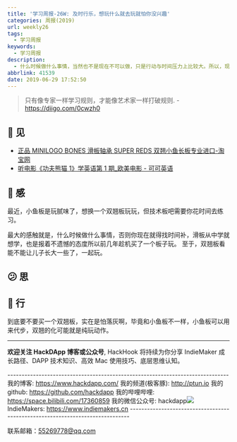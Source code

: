 ```yaml
---
title: '学习周报-26W: 及时行乐，想玩什么就去玩就怕你没兴趣'
categories: 周报(2019)
url: weekly26
tags:
  - 学习周报
keywords:
  - 学习周报
description:
  - 什么时候做什么事情，当然也不是现在不可以做，只是行动与时间压力上比较大。所以，现在喜欢玩什么就去玩什么，不要把时间与精力爱好浪费掉。
abbrlink: 41539
date: 2019-06-29 17:52:50
---
```


> 只有像专家一样学习规则，才能像艺术家一样打破规则. - https://diigo.com/0cwzh0

## 👀️ 见

- [正品 MINILOGO BONES 滑板轴承 SUPER REDS 双翘小鱼长板专业进口-淘宝网](https://item.taobao.com/item.htm?spm=a230r.1.14.1.15a279f7lihck8&id=536465877543&ns=1&abbucket=10#detail)
- [听电影《功夫熊猫 1》学英语第 1 期\_欧美电影 - 可可英语](https://m.kekenet.com/video/201106/141236.shtml)

## 🌱 感

最近，小鱼板是玩腻味了，想换一个双翘板玩玩，但技术板吧需要你花时间去练习。

最大的感触就是，什么时候做什么事情，否则你现在就得找时间补，滑板从中学就想学，也是报着不遗憾的态度所以前几年趁机买了一个板子玩。 至于，双翘板看能不能让儿子长大一些了，一起玩。

## 😕️ 思

## 👟 行

到底要不要买一个双翘板，实在是怕落灰啊，毕竟和小鱼板不一样，小鱼板可以用来代步，双翘的化可能就是纯玩动作。

---

**欢迎关注 HackDApp 博客或公众号**, HackHook 将持续为你分享 IndieMaker 成长路径、DAPP 技术知识、高效 Mac 使用技巧、底层思维认知。

\-\-\-\-\-\-\-\-\-\-\-\-\-\-\-\-\-\-\-\-\-\-\-\-\-\-\-\-\-\-\-\-\-\-\-\-\-\-\-\-\-\-\-\-\-\-\-\-\-\-\-\-\-\-\-\-\-\-\-\-\-\-\-\-\-\-\-\-\-\-\-\-\-\-\-\-\-\-
我的博客: https://www.hackdapp.com/
我的频道(极客豚): http://ptun.io
我的 github: https://github.com/hackdapp
我的哔哩哔哩: https://space.bilibili.com/17360859
我的微信公众号: hackdapp![](http://cdn.hackdapp.com/2019-04-03-mysign.jpg)
IndieMakers: https://www.indiemakers.cn
\-\-\-\-\-\-\-\-\-\-\-\-\-\-\-\-\-\-\-\-\-\-\-\-\-\-\-\-\-\-\-\-\-\-\-\-\-\-\-\-\-\-\-\-\-\-\-\-\-\-\-\-\-\-\-\-\-\-\-\-\-\-\-\-\-\-\-\-\-\-\-\-\-\-\-\-\-\-

联系邮箱：55269778@qq.com
